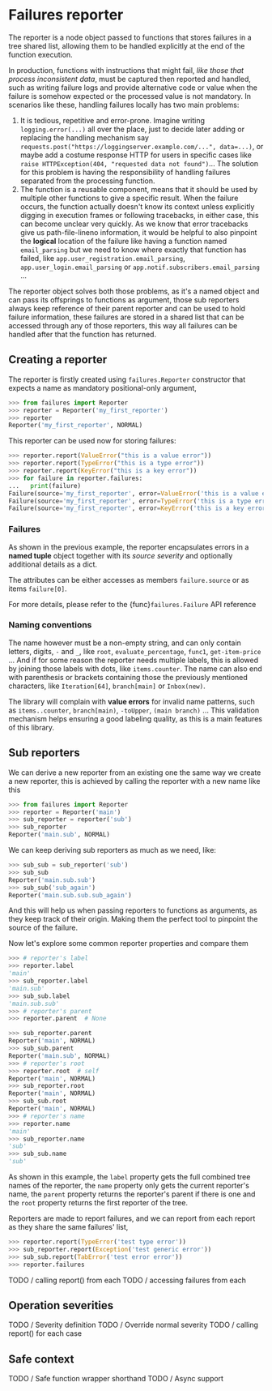 # Failures reporter
The reporter is a node object passed to functions that stores failures in a tree shared list, 
allowing them to be handled explicitly at the end of the function execution.

In production, functions with instructions that might fail, *like those that process inconsistent data*,
must be captured then reported and handled, such as writing failure logs and provide alternative code or value
when the failure is somehow expected or the processed value is not mandatory.
In scenarios like these, handling failures locally has two main problems: 

1. It is tedious, repetitive and error-prone. Imagine writing ``logging.error(...)`` all over the place,
   just to decide later adding or replacing the handling mechanism say ``requests.post("https://loggingserver.example.com/...", data=...)``,
   or maybe add a costume response HTTP for users in specific cases like ``raise HTTPException(404, "requested data not found")``...
   The solution for this problem is having the responsibility of handling failures separated from the processing function. 
2. The function is a reusable component, means that it should be used by multiple other functions to give a specific result.
   When the failure occurs, the function actually doesn't know its context unless explicitly digging in execution frames
   or following tracebacks, in either case, this can become unclear very quickly. As we know that error tracebacks 
   give us path-file-lineno information, it would be helpful to also pinpoint the **logical** location of the failure 
   like having a function named ``email_parsing`` but we need to know where exactly that function has failed, like
   ``app.user_registration.email_parsing``, ``app.user_login.email_parsing`` or ``app.notif.subscribers.email_parsing`` ...

The reporter object solves both those problems, as it's a named object and can pass its offsprings to functions as argument,
those sub reporters always keep reference of their parent reporter and can be used to hold failure information,
these failures are stored in a shared list that can be accessed through any of those reporters,
this way all failures can be handled after that the function has returned.

## Creating a reporter

The reporter is firstly created using ``failures.Reporter`` constructor that expects a name as mandatory positional-only argument,

````python
>>> from failures import Reporter
>>> reporter = Reporter('my_first_reporter')
>>> reporter
Reporter('my_first_reporter', NORMAL)
````

This reporter can be used now for storing failures:

````python
>>> reporter.report(ValueError("this is a value error"))
>>> reporter.report(TypeError("this is a type error"))
>>> reporter.report(KeyError("this is a key error"))
>>> for failure in reporter.failures:
...   print(failure)
Failure(source='my_first_reporter', error=ValueError('this is a value error'), details={}, severity=<Severity.NORMAL: 1>)
Failure(source='my_first_reporter', error=TypeError('this is a type error'), details={}, severity=<Severity.NORMAL: 1>)
Failure(source='my_first_reporter', error=KeyError('this is a key error'), details={}, severity=<Severity.NORMAL: 1>)
````

### Failures
As shown in the previous example, the reporter encapsulates errors in a **named tuple** object 
together with its _source_ _severity_ and optionally additional details as a dict.

The attributes can be either accesses as members ``failure.source`` or as items ``failure[0]``.

For more details, please refer to the {func}`failures.Failure` API reference

### Naming conventions
The name however must be a non-empty string, and can only contain letters, digits, ``-`` and ``_``,
like ``root``, ``evaluate_percentage``, ``func1``, ``get-item-price`` ...
And if for some reason the reporter needs multiple labels, this is allowed by joining those labels with dots,
like ``items.counter``. The name can also end with parenthesis or brackets containing those the previously mentioned
characters, like ``Iteration[64]``, ``branch[main]`` or ``Inbox(new)``.

The library will complain with **value errors** for invalid name patterns, such as ``items..counter``,
``branch[main)``, ``-toUpper``, ``(main branch)`` ...
This validation mechanism helps ensuring a good labeling quality, as this is a main features of this library.

## Sub reporters

We can derive a new reporter from an existing one the same way we create a new reporter,
this is achieved by calling the reporter with a new name like this

```python
>>> from failures import Reporter
>>> reporter = Reporter('main')
>>> sub_reporter = reporter('sub')
>>> sub_reporter
Reporter('main.sub', NORMAL)
```

We can keep deriving sub reporters as much as we need, like:

````python
>>> sub_sub = sub_reporter('sub')
>>> sub_sub
Reporter('main.sub.sub')
>>> sub_sub('sub_again')
Reporter('main.sub.sub.sub_again')
````
And this will help us when passing reporters to functions as arguments,
as they keep track of their origin. Making them the perfect tool to pinpoint
the source of the failure.

Now let's explore some common reporter properties and compare them

```python
>>> # reporter's label
>>> reporter.label
'main'
>>> sub_reporter.label
'main.sub'
>>> sub_sub.label
'main.sub.sub'
>>> # reporter's parent
>>> reporter.parent  # None

>>> sub_reporter.parent
Reporter('main', NORMAL)
>>> sub_sub.parent
Reporter('main.sub', NORMAL)
>>> # reporter's root
>>> reporter.root  # self
Reporter('main', NORMAL)
>>> sub_reporter.root
Reporter('main', NORMAL)
>>> sub_sub.root
Reporter('main', NORMAL)
>>> # reporter's name
>>> reporter.name
'main'
>>> sub_reporter.name
'sub'
>>> sub_sub.name
'sub'
```

As shown in this example, the ``label`` property gets the full combined tree names of the reporter, 
the ``name`` property only gets the current reporter's name, the ``parent`` property returns
the reporter's parent if there is one and the ``root`` property returns the first reporter
of the tree.

Reporters are made to report failures, and we can report from each report as they share the same failures' list,

````python
>>> reporter.report(TypeError('test type error'))
>>> sub_reporter.report(Exception('test generic error'))
>>> sub_sub.report(TabError('test error error'))
>>> reporter.failures

````

TODO / calling report() from each
TODO / accessing failures from each

## Operation severities

TODO / Severity definition
TODO / Override normal severity
TODO / calling report() for each case

## Safe context

TODO / Safe function wrapper shorthand
TODO / Async support
